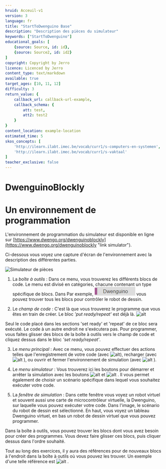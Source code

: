 ```yaml
---
hruid: Acceuil-v1
version: 3
language: fr
title: "StartToDwenguino Base"
description: "Description des pièces du simulateur"
keywords: ["StartToDwenguino"]
educational_goals: [
    {source: Source, id: id}, 
    {source: Source2, id: id2}
]
copyright: Copyright by Jerro
licence: Licenced by Jerro
content_type: text/markdown
available: true
target_ages: [10, 11, 12]
difficulty: 3
return_value: {
    callback_url: callback-url-example,
    callback_schema: {
        att: test,
        att2: test2
    }
}
content_location: example-location
estimated_time: 5
skos_concepts: [
    'http://ilearn.ilabt.imec.be/vocab/curr1/s-computers-en-systemen', 
    'http://ilearn.ilabt.imec.be/vocab/curr1/s-vaktaal'
]
teacher_exclusive: false
---
```

# DwenguinoBlockly
# Un environnement de programmation

L'environnement de programmation du simulateur est disponible en ligne sur [https://www.dwengo.org/dwenguinoblockly](https://www.dwengo.org/dwenguinoblockly "link simulator").

Ci-dessous vous voyez une capture d'écran de l'environnement avec la description des différentes parties.

![](embed/Image1.png "Simulateur de pièces")


1. La *boîte à outils* : Dans ce menu, vous trouverez les différents blocs de code. Le menu est divisé en catégories, chacune contenant un type spécifique de blocs. Dans
Par exemple, ![alt](embed/Afb2.png "Image Dwenguino") vous pouvez trouver tous les blocs pour contrôler le robot de dessin.

2. Le *champ de code* : C'est là que vous trouverez le programme que vous êtes en train de créer. Le bloc *'put ready/repeat'* est déjà là.
![alt](embed/Image3.png "Répétition prête pour l'ensemble d'images")

Seul le code placé dans les sections 'set ready' et 'repeat' de ce bloc sera exécuté. Le code à un autre endroit ne s'exécutera pas. Pour programmer, vous faites glisser des blocs de la boîte à outils vers le champ de code et cliquez dessus dans le bloc *'set ready/repeat'*.

3. Le *menu principal* : Avec ce menu, vous pouvez effectuer des actions telles que l'enregistrement de votre code (avec
![alt](embed/Image4.png "Téléchargement d'images")), recharger (avec
![alt](embed/Image5.png "Téléchargement d'images")
), ou ouvrir et fermer l'environnement de simulation (avec
![alt](embed/Image6.png "Environnement de simulation d'images")
).

4. Le *menu simulateur* : Vous trouverez ici les boutons pour démarrer et arrêter la simulation avec les boutons
![alt](embed/Image7.png "Lecture d'images")
 et
![alt](embed/Image8.png "Image Stop")
. Il vous permet également de choisir un scénario spécifique dans lequel vous souhaitez exécuter votre code.

5. La *fenêtre de simulation* : Dans cette fenêtre vous voyez un robot virtuel et souvent aussi une carte de microcontrôleur virtuelle, la Dwenguino, sur laquelle vous pouvez exécuter votre code. Dans l'image, le scénario du robot de dessin est sélectionné. En haut, vous voyez un tableau Dwenguino virtuel, en bas un robot de dessin virtuel que vous pouvez programmer.


Dans la boîte à outils, vous pouvez trouver les blocs dont vous avez besoin pour créer des programmes. Vous devez faire glisser ces blocs, puis cliquer dessus dans l'ordre souhaité.

Tout au long des exercices, il y aura des références pour de nouveaux blocs à l'endroit dans la boîte à outils où vous pouvez les trouver. Un exemple d'une telle référence est ![alt](embed/Image2.png "Image Dwenguino") .